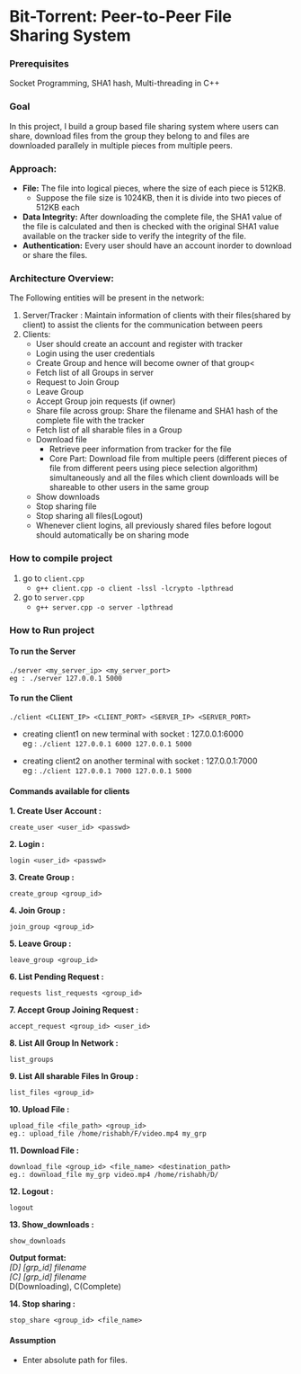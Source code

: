 # Bit-Torrent: Peer-to-Peer File Sharing System

### Prerequisites
Socket Programming, SHA1 hash, Multi-threading in C++
### Goal
In this project, I build a group based file sharing system where users can share, download files from the group they belong to and files are downloaded parallely in multiple pieces from multiple peers.
### Approach:
- <b>File:</b> The file into logical pieces, where the size of each piece is 512KB.
     - Suppose the file size is 1024KB, then it is divide into two pieces of 512KB each
- <b>Data Integrity:</b> After downloading the complete file, the SHA1 value of the file is calculated and then is checked with the original SHA1 value available on the tracker side to verify the integrity of the file.
- <b>Authentication:</b> Every user should have an account inorder to download or share the files.

### Architecture Overview:
The Following entities will be present in the network:
1. Server/Tracker :
     Maintain information of clients with their files(shared by client) to assist the clients for the communication between peers<br/>
2. Clients:
     - User should create an account and register with tracker
     - Login using the user credentials
     - Create Group and hence will become owner of that group<
     - Fetch list of all Groups in server
     - Request to Join Group
     - Leave Group
     - Accept Group join requests (if owner)
     - Share file across group: Share the filename and SHA1 hash of the complete file with the tracker
     - Fetch list of all sharable files in a Group
     - Download file
          - Retrieve peer information from tracker for the file
          - Core Part: Download file from multiple peers (different pieces of file from different peers using piece selection algorithm) simultaneously and all the files which client downloads will be shareable to other users in the same group
     - Show downloads
     - Stop sharing file
     - Stop sharing all files(Logout)
     - Whenever client logins, all previously shared files before logout should automatically be on sharing mode

### How to compile project
1. go to ```client.cpp```
   * ```g++ client.cpp -o client -lssl -lcrypto -lpthread```
2. go to ```server.cpp```
   * ```g++ server.cpp -o server -lpthread```

### How to Run project
#### To run the Server
```
./server <my_server_ip> <my_server_port>
eg : ./server 127.0.0.1 5000
```
#### To run the Client
```
./client <CLIENT_IP> <CLIENT_PORT> <SERVER_IP> <SERVER_PORT>
```
* creating client1 on new terminal with socket : 127.0.0.1:6000 <br/>
eg : ```./client 127.0.0.1 6000 127.0.0.1 5000```

* creating client2 on another terminal with socket : 127.0.0.1:7000 <br/>
eg : ```./client 127.0.0.1 7000 127.0.0.1 5000```

#### Commands available for clients 
 **1. Create User Account :** 
 ```
 create_user <user_id> <passwd>
 ```
 **2. Login :**
 ```
 login <user_id> <passwd>
 ```
 **3. Create Group  :**
 ```
 create_group <group_id>
 ```
 **4. Join Group :**
 ```
 join_group <group_id>
 ```
 **5. Leave Group  :**
 ```
 leave_group <group_id>
 ```
 **6. List Pending Request :**
 ```
 requests list_requests <group_id>
 ```
 **7. Accept Group Joining Request :**
 ```
 accept_request <group_id> <user_id>
 ```
 **8. List All Group In Network :**
 ```
 list_groups
 ```
 **9. List All sharable Files In Group :**
 ```
 list_files <group_id>
 ```
 **10. Upload File :**
 ```
 upload_file <file_path> <group_id>
 eg.: upload_file /home/rishabh/F/video.mp4 my_grp
 ```
 **11. Download File :**
 ```
 download_file <group_id> <file_name> <destination_path>
 eg.: download_file my_grp video.mp4 /home/rishabh/D/
 ```
 **12. Logout :**
 ```
 logout
 ```
 **13. Show_downloads :**
 ```
 show_downloads
 ```
 <b>Output format:</b> </br>
<i>[D] [grp_id] filename </br>
[C] [grp_id] filename </i></br>
D(Downloading), C(Complete)

**14. Stop sharing :**
```
stop_share <group_id> <file_name>
```
 
#### Assumption
* Enter absolute path for files.
